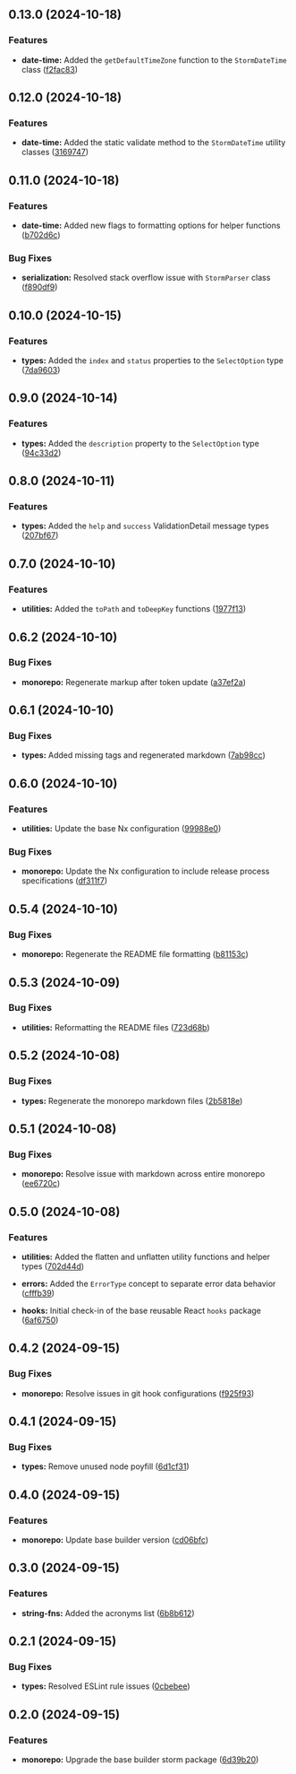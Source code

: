 ## 0.13.0 (2024-10-18)


### Features

- **date-time:** Added the `getDefaultTimeZone` function to the `StormDateTime` class ([f2fac83](https://github.com/storm-software/storm-stack/commit/f2fac83))

## 0.12.0 (2024-10-18)


### Features

- **date-time:** Added the static validate method to the `StormDateTime` utility classes ([3169747](https://github.com/storm-software/storm-stack/commit/3169747))

## 0.11.0 (2024-10-18)


### Features

- **date-time:** Added new flags to formatting options for helper functions ([b702d6c](https://github.com/storm-software/storm-stack/commit/b702d6c))


### Bug Fixes

- **serialization:** Resolved stack overflow issue with `StormParser` class ([f890df9](https://github.com/storm-software/storm-stack/commit/f890df9))

## 0.10.0 (2024-10-15)


### Features

- **types:** Added the `index` and `status` properties to the `SelectOption` type ([7da9603](https://github.com/storm-software/storm-stack/commit/7da9603))

## 0.9.0 (2024-10-14)


### Features

- **types:** Added the `description` property to the `SelectOption` type ([94c33d2](https://github.com/storm-software/storm-stack/commit/94c33d2))

## 0.8.0 (2024-10-11)


### Features

- **types:** Added the `help` and `success` ValidationDetail message types ([207bf67](https://github.com/storm-software/storm-stack/commit/207bf67))

## 0.7.0 (2024-10-10)


### Features

- **utilities:** Added the `toPath` and `toDeepKey` functions ([1977f13](https://github.com/storm-software/storm-stack/commit/1977f13))

## 0.6.2 (2024-10-10)


### Bug Fixes

- **monorepo:** Regenerate markup after token update ([a37ef2a](https://github.com/storm-software/storm-stack/commit/a37ef2a))

## 0.6.1 (2024-10-10)


### Bug Fixes

- **types:** Added missing tags and regenerated markdown ([7ab98cc](https://github.com/storm-software/storm-stack/commit/7ab98cc))

## 0.6.0 (2024-10-10)


### Features

- **utilities:** Update the base Nx configuration ([99988e0](https://github.com/storm-software/storm-stack/commit/99988e0))


### Bug Fixes

- **monorepo:** Update the Nx configuration to include release process specifications ([df311f7](https://github.com/storm-software/storm-stack/commit/df311f7))

## 0.5.4 (2024-10-10)


### Bug Fixes

- **monorepo:** Regenerate the README file formatting ([b81153c](https://github.com/storm-software/storm-stack/commit/b81153c))

## 0.5.3 (2024-10-09)


### Bug Fixes

- **utilities:** Reformatting the README files ([723d68b](https://github.com/storm-software/storm-stack/commit/723d68b))

## 0.5.2 (2024-10-08)


### Bug Fixes

- **types:** Regenerate the monorepo markdown files ([2b5818e](https://github.com/storm-software/storm-stack/commit/2b5818e))

## 0.5.1 (2024-10-08)


### Bug Fixes

- **monorepo:** Resolve issue with markdown across entire monorepo ([ee6720c](https://github.com/storm-software/storm-stack/commit/ee6720c))

## 0.5.0 (2024-10-08)


### Features

- **utilities:** Added the flatten and unflatten utility functions and helper types ([702d44d](https://github.com/storm-software/storm-stack/commit/702d44d))

- **errors:** Added the `ErrorType` concept to separate error data behavior ([cfffb39](https://github.com/storm-software/storm-stack/commit/cfffb39))

- **hooks:** Initial check-in of the base reusable React `hooks` package ([6af6750](https://github.com/storm-software/storm-stack/commit/6af6750))

## 0.4.2 (2024-09-15)


### Bug Fixes

- **monorepo:** Resolve issues in git hook configurations ([f925f93](https://github.com/storm-software/storm-stack/commit/f925f93))

## 0.4.1 (2024-09-15)


### Bug Fixes

- **types:** Remove unused node poyfill ([6d1cf31](https://github.com/storm-software/storm-stack/commit/6d1cf31))

## 0.4.0 (2024-09-15)


### Features

- **monorepo:** Update base builder version ([cd06bfc](https://github.com/storm-software/storm-stack/commit/cd06bfc))

## 0.3.0 (2024-09-15)


### Features

- **string-fns:** Added the acronyms list ([6b8b612](https://github.com/storm-software/storm-stack/commit/6b8b612))

## 0.2.1 (2024-09-15)


### Bug Fixes

- **types:** Resolved ESLint rule issues ([0cbebee](https://github.com/storm-software/storm-stack/commit/0cbebee))

## 0.2.0 (2024-09-15)


### Features

- **monorepo:** Upgrade the base builder storm package ([6d39b20](https://github.com/storm-software/storm-stack/commit/6d39b20))